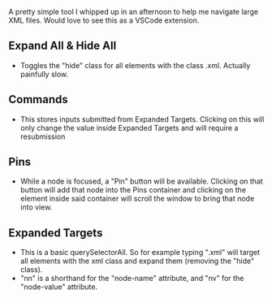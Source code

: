 A pretty simple tool I whipped up in an afternoon to help me navigate large XML files. Would love to see this as a VSCode extension.

## Expand All & Hide All
 - Toggles the "hide" class for all elements with the class .xml. Actually painfully slow.

## Commands 
 - This stores inputs submitted from Expanded Targets. Clicking on this will only change the value inside Expanded Targets and will require a resubmission

## Pins
 - While a node is focused, a "Pin" button will be available. Clicking on that button will add that node into the Pins container and clicking on the element inside said container will scroll the window to bring that node into view.

## Expanded Targets
 - This is a basic querySelectorAll. So for example typing ".xml" will target all elements with the xml class and expand them (removing the "hide" class).
 - "nn" is a shorthand for the "node-name" attribute, and "nv" for the "node-value" attribute.
